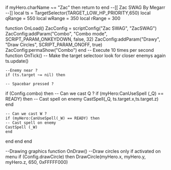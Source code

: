 if myHero.charName ~= "Zac" then return to end
--[[
  Zac SWAG
	By Megarr
	--]]
	local ts = TargetSelector(TARGET_LOW_HP_PRIORITY,650)
	local qRange = 550
	local wRange = 350
	local rRange = 300
	
function OnLoad()
	ZacConfig = scriptConfig("Zac SWAG", "ZacSWAG")
	ZacConfig:addParam("Combo", "Combo mode", SCRIPT_PARAM_ONKEYDOWN, false, 32)
	ZacConfig:addParam("Drawy", "Draw Circles", SCRIPT_PARAM_ONOFF, true)
	ZacConfig:permaShow("Combo")
	end
	-- Execute 10 times per second
	function OnTick()
	-- Make the target selectoor look for closer enemys again
  ts.update()
	
	--Enemy near ?
	if (ts.target ~= nil) then
	
	-- Spacebar pressed ?
  if (Config.combo) then
	-- Can we cast Q ?
  if (myHero:CanUseSpell (_Q) == READY) then
	-- Cast spell on enemy
	CastSpell(_Q, ts.target.x,ts.target.z)
	end
	
	-- Can we cast W ?
	if (myHero:CanUseSpell(_W) == READY) then
	-- Cast spell on enemy
	CastSpell (_W)
	end
end
end
end

--Drawing graphics
function OnDraw()
--Draw circles only if activated on menu
if (Config.drawCircle) then
DrawCircle(myHero.x, myHero.y, myHero.z, 650, 0xFFFFF000)
